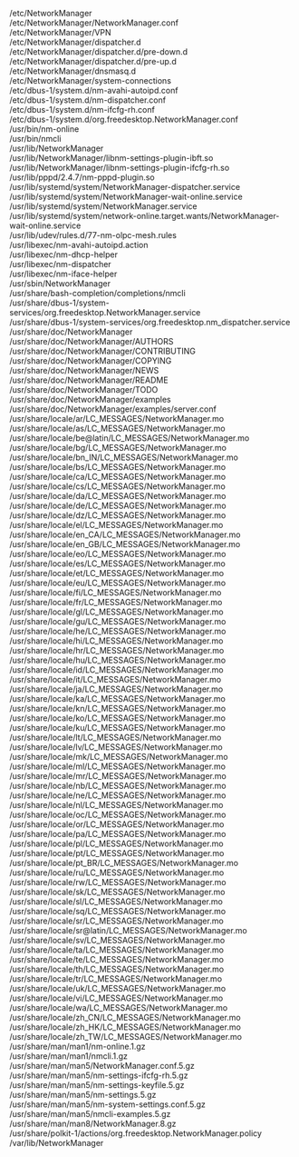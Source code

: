 /etc/NetworkManager  
/etc/NetworkManager/NetworkManager.conf  
/etc/NetworkManager/VPN  
/etc/NetworkManager/dispatcher.d  
/etc/NetworkManager/dispatcher.d/pre-down.d  
/etc/NetworkManager/dispatcher.d/pre-up.d  
/etc/NetworkManager/dnsmasq.d  
/etc/NetworkManager/system-connections  
/etc/dbus-1/system.d/nm-avahi-autoipd.conf  
/etc/dbus-1/system.d/nm-dispatcher.conf  
/etc/dbus-1/system.d/nm-ifcfg-rh.conf  
/etc/dbus-1/system.d/org.freedesktop.NetworkManager.conf  
/usr/bin/nm-online  
/usr/bin/nmcli  
/usr/lib/NetworkManager  
/usr/lib/NetworkManager/libnm-settings-plugin-ibft.so  
/usr/lib/NetworkManager/libnm-settings-plugin-ifcfg-rh.so  
/usr/lib/pppd/2.4.7/nm-pppd-plugin.so  
/usr/lib/systemd/system/NetworkManager-dispatcher.service  
/usr/lib/systemd/system/NetworkManager-wait-online.service  
/usr/lib/systemd/system/NetworkManager.service  
/usr/lib/systemd/system/network-online.target.wants/NetworkManager-wait-online.service  
/usr/lib/udev/rules.d/77-nm-olpc-mesh.rules  
/usr/libexec/nm-avahi-autoipd.action  
/usr/libexec/nm-dhcp-helper  
/usr/libexec/nm-dispatcher  
/usr/libexec/nm-iface-helper  
/usr/sbin/NetworkManager  
/usr/share/bash-completion/completions/nmcli  
/usr/share/dbus-1/system-services/org.freedesktop.NetworkManager.service  
/usr/share/dbus-1/system-services/org.freedesktop.nm\_dispatcher.service  
/usr/share/doc/NetworkManager  
/usr/share/doc/NetworkManager/AUTHORS  
/usr/share/doc/NetworkManager/CONTRIBUTING  
/usr/share/doc/NetworkManager/COPYING  
/usr/share/doc/NetworkManager/NEWS  
/usr/share/doc/NetworkManager/README  
/usr/share/doc/NetworkManager/TODO  
/usr/share/doc/NetworkManager/examples  
/usr/share/doc/NetworkManager/examples/server.conf  
/usr/share/locale/ar/LC\_MESSAGES/NetworkManager.mo  
/usr/share/locale/as/LC\_MESSAGES/NetworkManager.mo  
/usr/share/locale/be@latin/LC\_MESSAGES/NetworkManager.mo  
/usr/share/locale/bg/LC\_MESSAGES/NetworkManager.mo  
/usr/share/locale/bn\_IN/LC\_MESSAGES/NetworkManager.mo  
/usr/share/locale/bs/LC\_MESSAGES/NetworkManager.mo  
/usr/share/locale/ca/LC\_MESSAGES/NetworkManager.mo  
/usr/share/locale/cs/LC\_MESSAGES/NetworkManager.mo  
/usr/share/locale/da/LC\_MESSAGES/NetworkManager.mo  
/usr/share/locale/de/LC\_MESSAGES/NetworkManager.mo  
/usr/share/locale/dz/LC\_MESSAGES/NetworkManager.mo  
/usr/share/locale/el/LC\_MESSAGES/NetworkManager.mo  
/usr/share/locale/en\_CA/LC\_MESSAGES/NetworkManager.mo  
/usr/share/locale/en\_GB/LC\_MESSAGES/NetworkManager.mo  
/usr/share/locale/eo/LC\_MESSAGES/NetworkManager.mo  
/usr/share/locale/es/LC\_MESSAGES/NetworkManager.mo  
/usr/share/locale/et/LC\_MESSAGES/NetworkManager.mo  
/usr/share/locale/eu/LC\_MESSAGES/NetworkManager.mo  
/usr/share/locale/fi/LC\_MESSAGES/NetworkManager.mo  
/usr/share/locale/fr/LC\_MESSAGES/NetworkManager.mo  
/usr/share/locale/gl/LC\_MESSAGES/NetworkManager.mo  
/usr/share/locale/gu/LC\_MESSAGES/NetworkManager.mo  
/usr/share/locale/he/LC\_MESSAGES/NetworkManager.mo  
/usr/share/locale/hi/LC\_MESSAGES/NetworkManager.mo  
/usr/share/locale/hr/LC\_MESSAGES/NetworkManager.mo  
/usr/share/locale/hu/LC\_MESSAGES/NetworkManager.mo  
/usr/share/locale/id/LC\_MESSAGES/NetworkManager.mo  
/usr/share/locale/it/LC\_MESSAGES/NetworkManager.mo  
/usr/share/locale/ja/LC\_MESSAGES/NetworkManager.mo  
/usr/share/locale/ka/LC\_MESSAGES/NetworkManager.mo  
/usr/share/locale/kn/LC\_MESSAGES/NetworkManager.mo  
/usr/share/locale/ko/LC\_MESSAGES/NetworkManager.mo  
/usr/share/locale/ku/LC\_MESSAGES/NetworkManager.mo  
/usr/share/locale/lt/LC\_MESSAGES/NetworkManager.mo  
/usr/share/locale/lv/LC\_MESSAGES/NetworkManager.mo  
/usr/share/locale/mk/LC\_MESSAGES/NetworkManager.mo  
/usr/share/locale/ml/LC\_MESSAGES/NetworkManager.mo  
/usr/share/locale/mr/LC\_MESSAGES/NetworkManager.mo  
/usr/share/locale/nb/LC\_MESSAGES/NetworkManager.mo  
/usr/share/locale/ne/LC\_MESSAGES/NetworkManager.mo  
/usr/share/locale/nl/LC\_MESSAGES/NetworkManager.mo  
/usr/share/locale/oc/LC\_MESSAGES/NetworkManager.mo  
/usr/share/locale/or/LC\_MESSAGES/NetworkManager.mo  
/usr/share/locale/pa/LC\_MESSAGES/NetworkManager.mo  
/usr/share/locale/pl/LC\_MESSAGES/NetworkManager.mo  
/usr/share/locale/pt/LC\_MESSAGES/NetworkManager.mo  
/usr/share/locale/pt\_BR/LC\_MESSAGES/NetworkManager.mo  
/usr/share/locale/ru/LC\_MESSAGES/NetworkManager.mo  
/usr/share/locale/rw/LC\_MESSAGES/NetworkManager.mo  
/usr/share/locale/sk/LC\_MESSAGES/NetworkManager.mo  
/usr/share/locale/sl/LC\_MESSAGES/NetworkManager.mo  
/usr/share/locale/sq/LC\_MESSAGES/NetworkManager.mo  
/usr/share/locale/sr/LC\_MESSAGES/NetworkManager.mo  
/usr/share/locale/sr@latin/LC\_MESSAGES/NetworkManager.mo  
/usr/share/locale/sv/LC\_MESSAGES/NetworkManager.mo  
/usr/share/locale/ta/LC\_MESSAGES/NetworkManager.mo  
/usr/share/locale/te/LC\_MESSAGES/NetworkManager.mo  
/usr/share/locale/th/LC\_MESSAGES/NetworkManager.mo  
/usr/share/locale/tr/LC\_MESSAGES/NetworkManager.mo  
/usr/share/locale/uk/LC\_MESSAGES/NetworkManager.mo  
/usr/share/locale/vi/LC\_MESSAGES/NetworkManager.mo  
/usr/share/locale/wa/LC\_MESSAGES/NetworkManager.mo  
/usr/share/locale/zh\_CN/LC\_MESSAGES/NetworkManager.mo  
/usr/share/locale/zh\_HK/LC\_MESSAGES/NetworkManager.mo  
/usr/share/locale/zh\_TW/LC\_MESSAGES/NetworkManager.mo  
/usr/share/man/man1/nm-online.1.gz  
/usr/share/man/man1/nmcli.1.gz  
/usr/share/man/man5/NetworkManager.conf.5.gz  
/usr/share/man/man5/nm-settings-ifcfg-rh.5.gz  
/usr/share/man/man5/nm-settings-keyfile.5.gz  
/usr/share/man/man5/nm-settings.5.gz  
/usr/share/man/man5/nm-system-settings.conf.5.gz  
/usr/share/man/man5/nmcli-examples.5.gz  
/usr/share/man/man8/NetworkManager.8.gz  
/usr/share/polkit-1/actions/org.freedesktop.NetworkManager.policy  
/var/lib/NetworkManager  
